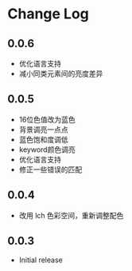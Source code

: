 # Change Log

## 0.0.6

- 优化语言支持
- 减小同类元素间的亮度差异

## 0.0.5

- 16位色值改为蓝色
- 背景调亮一点点
- 蓝色饱和度调低
- keyword颜色调亮
- 优化语言支持
- 修正一些错误的匹配

## 0.0.4

- 改用 lch 色彩空间，重新调整配色

## 0.0.3

- Initial release
